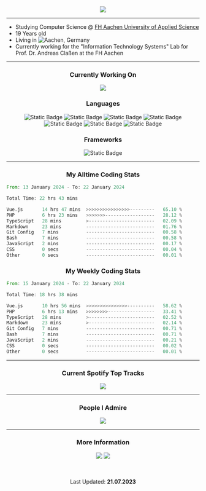 <div align="center"><img src="https://readme-typing-svg.herokuapp.com?font=Roboto&size=32&pause=1000&color=FFFFFF&center=true&vCenter=true&height=32&lines=Hey%2C+I'm+Phil!" /></div>

___

- Studying Computer Science @ [FH Aachen University of Applied Science](https://www.fh-aachen.de/)
- 19 Years old
- Living in ![Aachen, Germany](https://maps.app.goo.gl/8qs8RtG5ooiP5L3bA)
- Currently working for the "Information Technology Systems" Lab for Prof. Dr. Andreas Claßen at the FH Aachen 

___

<div align="center">
  
  ### Currently Working On

  <a href="https://github.com/PhilPinsdorf/FhAachenMensaBot">
    <img src="https://img.shields.io/badge/FH%20Aachen%20Mensa%20Bot-26A5E4?style=for-the-badge&logo=telegram&logoColor=white">
  </a>
  
  ### Languages
  ![Static Badge](https://img.shields.io/badge/Java-ED8B00?style=for-the-badge&logo=java&logoColor=white)
  ![Static Badge](https://img.shields.io/badge/javascript-F7DF1E?style=for-the-badge&logo=javascript&logoColor=black)
  ![Static Badge](https://img.shields.io/badge/typescript-3178C6?style=for-the-badge&logo=typescript&logoColor=white)
  ![Static Badge](https://img.shields.io/badge/c%2B%2B-00599C?style=for-the-badge&logo=cplusplus)
  ![Static Badge](https://img.shields.io/badge/python-3776AB?style=for-the-badge&logo=python&logoColor=white)
  ![Static Badge](https://img.shields.io/badge/PHP-777BB4?style=for-the-badge&logo=php&logoColor=white)
  ![Static Badge](https://img.shields.io/badge/Vue.js-4FC08D?style=for-the-badge&logo=vuedotjs&logoColor=white)

  ### Frameworks
  ![Static Badge](https://img.shields.io/badge/Laravel-FF2D20?style=for-the-badge&logo=laravel&logoColor=white)

</div>

___
<div align="center">
  
### My Alltime Coding Stats 
</div>
<!--START_SECTION:wakaalltime-->

```rust
From: 13 January 2024 - To: 22 January 2024

Total Time: 22 hrs 43 mins

Vue.js       14 hrs 47 mins  >>>>>>>>>>>>>>>>---------   65.10 %
PHP          6 hrs 23 mins   >>>>>>>------------------   28.12 %
TypeScript   28 mins         >------------------------   02.09 %
Markdown     23 mins         -------------------------   01.76 %
Git Config   7 mins          -------------------------   00.58 %
Bash         7 mins          -------------------------   00.58 %
JavaScript   2 mins          -------------------------   00.17 %
CSS          0 secs          -------------------------   00.04 %
Other        0 secs          -------------------------   00.01 %
```

<!--END_SECTION:wakaalltime-->

<div align="center">
  
### My Weekly Coding Stats 
</div>
<!--START_SECTION:wakaweekly-->

```rust
From: 15 January 2024 - To: 22 January 2024

Total Time: 18 hrs 38 mins

Vue.js       10 hrs 56 mins  >>>>>>>>>>>>>>>----------   58.62 %
PHP          6 hrs 13 mins   >>>>>>>>-----------------   33.41 %
TypeScript   28 mins         >------------------------   02.52 %
Markdown     23 mins         >------------------------   02.14 %
Git Config   7 mins          -------------------------   00.71 %
Bash         7 mins          -------------------------   00.71 %
JavaScript   2 mins          -------------------------   00.21 %
CSS          0 secs          -------------------------   00.02 %
Other        0 secs          -------------------------   00.01 %
```

<!--END_SECTION:wakaweekly-->

___

<div align="center">
  <h3>Current Spotify Top Tracks</h3>
    <a href="https://open.spotify.com/user/phil220704?si=dcdfdbe7a6f541a8">
      <img src="https://github.com/PhilPinsdorf/PhilPinsdorf/metrics.plugin.music.svg" href="https://google.com/">
    </a>
</div>

___

<div align="center">
  <h3>People I Admire</h3>
  <a href="https://github.com/RC-14/">
    <img src="https://img.shields.io/static/v1?label=%20&message=RC-14%20&color=red&style=for-the-badge&logo=github">
  </a>
</div>

___

<div align="center">
  <h3>More Information</h3>
  <img src="https://komarev.com/ghpvc/?username=philpinsdorf&style=for-the-badge&color=blueviolet">
  <a href="https://discord.com/channels/@me/722502317458325664">
    <img src="https://img.shields.io/static/v1?label=%20&message=philpin&color=7289da&style=for-the-badge&logo=discord&logoColor=white""> 
  </a>
</div>

</br>
</br>

<p align="center">Last Updated: <strong>21.07.2023</strong></p>
